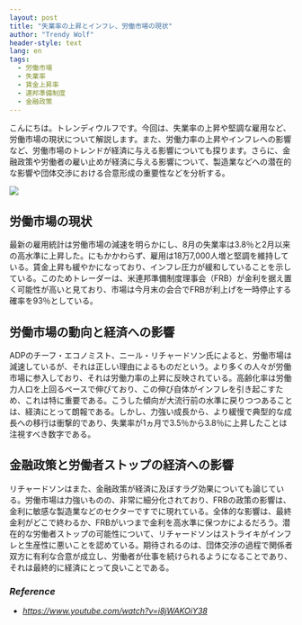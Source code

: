 ```yaml
---
layout: post
title: "失業率の上昇とインフレ、労働市場の現状"
author: "Trendy Wolf"
header-style: text
lang: en
tags:
  - 労働市場
  - 失業率
  - 賃金上昇率
  - 連邦準備制度
  - 金融政策
---
```


こんにちは。トレンディウルフです。今回は、失業率の上昇や堅調な雇用など、労働市場の現状について解説します。また、労働力率の上昇やインフレへの影響など、労働市場のトレンドが経済に与える影響についても探ります。さらに、金融政策や労働者の雇い止めが経済に与える影響について、製造業などへの潜在的な影響や団体交渉における合意形成の重要性などを分析する。

<img
    src="https://i.ytimg.com/vi/i8jWAKOiY38/hqdefault.jpg"
/>


## 労働市場の現状
最新の雇用統計は労働市場の減速を明らかにし、8月の失業率は3.8％と2月以来の高水準に上昇した。にもかかわらず、雇用は18万7,000人増と堅調を維持している。賃金上昇も緩やかになっており、インフレ圧力が緩和していることを示している。このためトレーダーは、米連邦準備制度理事会（FRB）が金利を据え置く可能性が高いと見ており、市場は今月末の会合でFRBが利上げを一時停止する確率を93％としている。

## 労働市場の動向と経済への影響
ADPのチーフ・エコノミスト、ニール・リチャードソン氏によると、労働市場は減速しているが、それは正しい理由によるものだという。より多くの人々が労働市場に参入しており、それは労働力率の上昇に反映されている。高齢化率は労働力人口を上回るペースで伸びており、この伸び自体がインフレを引き起こすため、これは特に重要である。こうした傾向が大流行前の水準に戻りつつあることは、経済にとって朗報である。しかし、力強い成長から、より緩慢で典型的な成長への移行は衝撃的であり、失業率が1ヵ月で3.5％から3.8％に上昇したことは注視すべき数字である。

## 金融政策と労働者ストップの経済への影響
リチャードソンはまた、金融政策が経済に及ぼすラグ効果についても論じている。労働市場は力強いものの、非常に細分化されており、FRBの政策の影響は、金利に敏感な製造業などのセクターですでに現れている。全体的な影響は、最終金利がどこで終わるか、FRBがいつまで金利を高水準に保つかによるだろう。潜在的な労働者ストップの可能性について、リチャードソンはストライキがインフレと生産性に悪いことを認めている。期待されるのは、団体交渉の過程で関係者双方に有利な合意が成立し、労働者が仕事を続けられるようになることであり、それは最終的に経済にとって良いことである。


### _Reference_
- _https://www.youtube.com/watch?v=i8jWAKOiY38_

